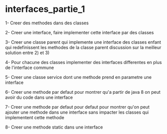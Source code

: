 # interfaces_partie_1

1- Creer des methodes dans des classes

2- Creer une interface, faire implementer cette interface par des classes

3- Creer une classe parent qui implemente une interface 
	  des classes enfant qui redefinissent les methodes de la classe parent
    discussion sur la meilleur solution entre 2) et 3)
    
4- Pour chacune des classes implementer des interfaces differentes en plus de l'interface commune

5- Creer une classe service dont une methode prend en parametre une interface

6- Creer une methode par defaut pour montrer qu'a partir de java 8 on peut avoir du code dans une interface

7- Creer une methode par defaut pour defaut pour montrer qu'on peut ajouter une methode dans une interface sans impacter les classes qui implementent cette methode

8- Creer une methode static dans une interface
